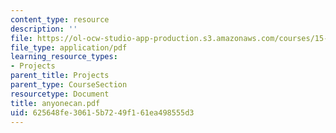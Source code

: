 ```yaml
---
content_type: resource
description: ''
file: https://ol-ocw-studio-app-production.s3.amazonaws.com/courses/15-783j-product-design-and-development-spring-2006/625648fe30615b7249f161ea498555d3_anyonecan.pdf
file_type: application/pdf
learning_resource_types:
- Projects
parent_title: Projects
parent_type: CourseSection
resourcetype: Document
title: anyonecan.pdf
uid: 625648fe-3061-5b72-49f1-61ea498555d3
---
```

